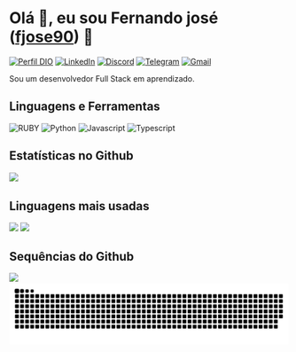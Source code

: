 # Olá 👋, eu sou Fernando josé ([fjose90](https://github.com/fjose90)) 💾

[![Perfil DIO](https://img.shields.io/badge/-Meu%20Perfil%20na%20DIO-0077B5?style=flat-squaree&logo=gitbook&logoColor=white)](https://www.dio.me/users/fernando_tecnicoinfo7)
[![LinkedIn](https://img.shields.io/badge/-LinkedIn-0e76a8?style=flat-square&logo=Linkedin&logoColor=white)](https://linkedin.com/in/fjose90)
[![Discord](https://img.shields.io/badge/Discord-7289DA?style=flat-square&&logo=discord&logoColor=white)](https://discord.com/channels/@fjose90/)
[![Telegram](https://img.shields.io/badge/Telegram-000?style=flat-square&&logo=telegram&logoColor=2CA5E0)](https://t.me/fjose90)
[![Gmail](https://img.shields.io/badge/Gmail-333333?style=flat-square&&logo=gmail&logoColor=red)](mailto:fernando.tecnicoinfo7@gmail.com)

Sou um desenvolvedor Full Stack em aprendizado.

## Linguagens e Ferramentas

![RUBY](https://img.shields.io/badge/Ruby-CC342D?style=flat-square&logo=ruby&logoColor=white) ![Python](https://img.shields.io/badge/python-3670A0?style=flat-square&logo=python&logoColor=ffdd54) ![Javascript](https://shields.io/badge/JavaScript-F7DF1E?logo=JavaScript&logoColor=000&style=flat-square) ![Typescript](https://shields.io/badge/TypeScript-3178C6?logo=TypeScript&logoColor=FFF&style=flat-square)

## Estatísticas no Github

  <img height="180em" src="https://github-readme-stats.vercel.app/api?username=fjose90&show_icons=true&hide_border=true&&count_private=true&include_all_commits=true&theme=moltack" />

## Linguagens mais usadas

<img height="180em" src="https://github-readme-stats.vercel.app/api/top-langs/?username=fjose90&exclude_repo=KNN-Image-Classification&show_icons=true&hide_border=true&layout=compact&langs_count=8&theme=moltack"/>
<img height="180em" src="https://github-readme-stats.vercel.app/api/top-langs/?username=fjose90&exclude_repo=KNN-Image-Classification&show_icons=true&hide_border=true&layout=compact&langs_count=8&theme=moltack"/>



## Sequências do Github

  <img height="180em" src="https://github-readme-streak-stats.herokuapp.com/?user=fjose90&hide_border=true&theme=moltack" />
  
<picture>
  <source media="(prefers-color-scheme: dark)" srcset="https://raw.githubusercontent.com/fjose90/fjose90/output/github-contribution-grid-snake-dark.svg">
  <source media="(prefers-color-scheme: light)" srcset="https://raw.githubusercontent.com/fjose90/fjose90/output/github-contribution-grid-snake.svg">
  <img alt="github contribution grid snake animation" src="https://raw.githubusercontent.com/fjose90/fjose90/output/github-contribution-grid-snake.svg">
</picture>
